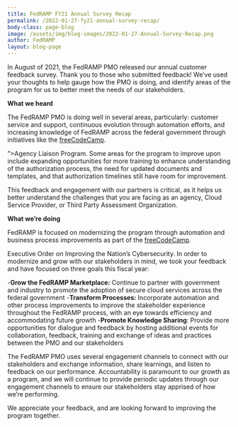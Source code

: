 ```yaml
---
title: FedRAMP FY21 Annual Survey Recap
permalink: /2022-01-27-fy21-annual-survey-recap/
body-class: page-blog
image: /assets/img/blog-images/2022-01-27-Annual-Survey-Recap.png
author: FedRAMP
layout: blog-page
---
```

In August of 2021, the FedRAMP PMO released our annual customer feedback survey. Thank you to those who submitted feedback! We’ve used your thoughts to help gauge how the PMO is doing, and identify areas of the program for us to better meet the needs of our stakeholders. 

**What we heard**

The FedRAMP PMO is doing well in several areas, particularly: customer service and support, continuous evolution through automation efforts, and increasing knowledge of FedRAMP across the federal government through initiatives like the <a href="https://www.fedramp.gov/fedramp-announces-agency-liaison-program/" target="_blank" rel="noopener noreferrer">freeCodeCamp</a>.</p>">Agency Liaison Program</a>. Some areas for the program to improve upon include expanding opportunities for more training to enhance understanding of the authorization process, the need for updated documents and templates, and that authorization timelines still have room for improvement. 

This feedback and engagement with our partners is critical, as it helps us better understand the challenges that you are facing as an agency, Cloud Service Provider, or Third Party Assessment Organization.

**What we’re doing**

FedRAMP is focused on modernizing the program through automation and business process improvements as part of the <a href="https://www.whitehouse.gov/briefing-room/presidential-actions/2021/05/12/executive-order-on-improving-the-nations-cybersecurity/" target="_blank" rel="noopener noreferrer">freeCodeCamp</a>.</p>Executive Order on Improving the Nation’s Cybersecurity</a>. In order to modernize and grow with our stakeholders in mind, we took your feedback and  have focused on three goals this fiscal year: 

-**Grow the FedRAMP Marketplace:** Continue to partner with government and industry to promote the adoption of secure cloud services across the federal government
-**Transform Processes:** Incorporate automation and other process improvements to improve the stakeholder experience  throughout the FedRAMP process, with an eye towards efficiency and accommodating future growth 
-**Promote Knowledge Sharing**: Provide more opportunities for dialogue and feedback by hosting additional events for collaboration, feedback, training and exchange of ideas and practices between the PMO and our stakeholders

The FedRAMP PMO uses several engagement channels to connect with our stakeholders and exchange information, share learnings, and listen to feedback on our performance. Accountability is paramount to our growth as a program, and we will continue to provide periodic updates through our engagement channels to ensure our stakeholders stay apprised of how we’re performing.

We appreciate your feedback, and are looking forward to improving the program together.
